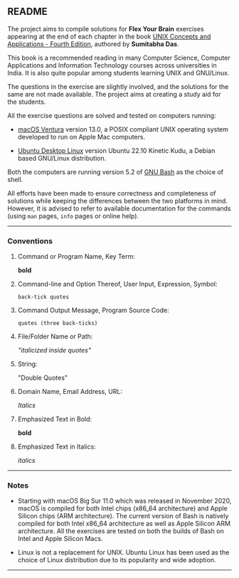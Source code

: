 ##  README

The project aims to compile solutions for **Flex Your Brain** exercises appearing at the end of each chapter in the book [UNIX Concepts and Applications - Fourth Edition][book], authored by **Sumitabha Das**.

This book is a recommended reading in many Computer Science, Computer Applications and Information Technology courses across universities in India. It is also quite popular among students learning UNIX and GNU/Linux.

The questions in the exercise are slightly involved, and the solutions for the same are not made available. The project aims at creating a study aid for the students.

All the exercise questions are solved and tested on computers running:

-   [macOS Ventura][macOS] version 13.0, a POSIX compliant UNIX operating system developed to run on Apple Mac computers.

-   [Ubuntu Desktop Linux][Ubuntu] version Ubuntu 22.10 Kinetic Kudu, a Debian based GNU/Linux distribution.

Both the computers are running version 5.2 of [GNU Bash][Bash] as the choice of shell.

All efforts have been made to ensure correctness and completeness of solutions while keeping the differences between the two platforms in mind. However, it is advised to refer to available documentation for the commands (using `man` pages, `info` pages or online help).

---

### Conventions

1. Command or Program Name, Key Term:

    **bold**

2. Command-line and Option Thereof, User Input, Expression, Symbol:

    `back-tick quotes`

3. Command Output Message, Program Source Code:

    ```
    quotes (three back-ticks)
    ```

4. File/Folder Name or Path:

    _"italicized inside quotes"_

5. String:

    "Double Quotes"

6. Domain Name, Email Address, URL:

    _Italics_

7. Emphasized Text in Bold:

    **bold**

8. Emphasized Text in Italics:

    _italics_

---

### Notes

-   Starting with macOS Big Sur 11.0 which was released in November 2020, macOS is compiled for both Intel chips (x86_64 architecture) and Apple Silicon chips (ARM architecture). The current version of Bash is natively compiled for both Intel x86_64 architecture as well as Apple Silicon ARM architecture. All the exercises are tested on both the builds of Bash on Intel and Apple Silicon Macs.

-   Linux is not a replacement for UNIX. Ubuntu Linux has been used as the choice of Linux distribution due to its popularity and wide adoption.

---

[Book]:     http://mhhe.com/das/uca/
[macOS]:    https://www.apple.com/macos/
[Mac]:      https://www.apple.com/mac/
[Ubuntu]:   https://ubuntu.com/download/desktop/
[Debian]:   https://www.debian.org/
[Bash]:     https://www.gnu.org/software/bash/
